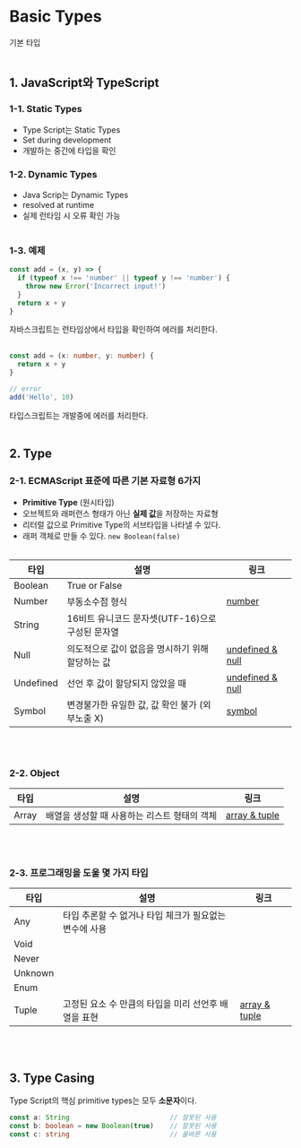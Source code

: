 # Basic Types
기본 타입
<br/><br/>

## 1. JavaScript와 TypeScript
### 1-1. Static Types
* Type Script는 Static Types
* Set during development
* 개발하는 중간에 타입을 확인

### 1-2. Dynamic Types
* Java Scrip는 Dynamic Types
* resolved at runtime
* 실제 런타임 시 오류 확인 가능
<br/><br/>

### 1-3. 예제
```javascript
const add = (x, y) => {
  if (typeof x !== 'number' || typeof y !== 'number') {
    throw new Error('Incorrect input!')
  }
  return x + y
}
```
자바스크립트는 런타임상에서 타입을 확인하여 에러를 처리한다.
<br/><br/>

```typescript
const add = (x: number, y: number) {
  return x + y
}

// error
add('Hello', 10)
```
타입스크립트는 개발중에 에러를 처리한다.
<br/><br/>

## 2. Type
### 2-1. ECMAScript 표준에 따른 기본 자료형 6가지
* **Primitive Type** (원시타입)
* 오브젝트와 래퍼런스 형태가 아닌 **실제 값**을 저장하는 자료형
* 리터럴 값으로 Primitive Type의 서브타입을 나타낼 수 있다.
* 래퍼 객체로 만들 수 있다. `new Boolean(false)`
<br/><br/>

타입 | 설명 | 링크
|---|---|---|
Boolean           | True or False
Number            | 부동소수점 형식                                   | [number](./number.md)
String            | 16비트 유니코드 문자셋(UTF-16)으로 구성된 문자열
Null              | 의도적으로 값이 없음을 명시하기 위해 할당하는 값  | [undefined & null](./undefined-null.md)
Undefined         | 선언 후 값이 할당되지 않았을 때                   | [undefined & null](./undefined-null.md)
Symbol            | 변경불가한 유일한 값, 값 확인 불가 (외부노출 X)   | [symbol](./symbol.md)

<br/><br/>

### 2-2. Object
타입 | 설명 | 링크
|---|---|---|
Array             | 배열을 생성할 때 사용하는 리스트 형태의 객체      | [array & tuple](./array-tuple.md)

<br/><br/>

### 2-3. 프로그래밍을 도울 몇 가지 타입
타입 | 설명 | 링크
|---|---|---|
Any               | 타입 추론할 수 없거나 타입 체크가 필요없는 변수에 사용
Void              |
Never             |
Unknown           |
Enum              |
Tuple             | 고정된 요소 수 만큼의 타입을 미리 선언후 배열을 표현    | [array & tuple](./array-tuple.md)

<br/><br/>

## 3. Type Casing
Type Script의 핵심 primitive types는 모두 **소문자**이다.
```typescript
const a: String                         // 잘못된 사용
const b: boolean = new Boolean(true)    // 잘못된 사용
const c: string                         // 올바른 사용
```